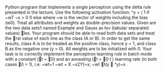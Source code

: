 Python program that implements a single perceptron using the delta rule presented in
the lecture. Use the following activation function:
^y =
(
1 if ~wT ~x > 0
0 else
where ~w is the vector of weights including the bias (w0). Treat all attributes and weights
as double-precision values.
Given are the two data sets1 named Example and Gauss as tsv (tabular separated values)
les. Your program should be able to read both data sets and treat the rst value of each
line as the class (A or B). In order to get the same results, class A is to be treated as the
positive class, hence y = 1, and class B as the negative one (y = 0). All weights are to
be initialized with 0. Your task is to correctly implement the perceptron learning rule in
batch mode with a constant (t = 0) and an annealing (t = 0
t ) learning rate (in both
cases 0 = 1), i.e:
~wt+1   ~wt +
X
~x2Y(~x; ~w)
t(y 􀀀 ^y)~x
